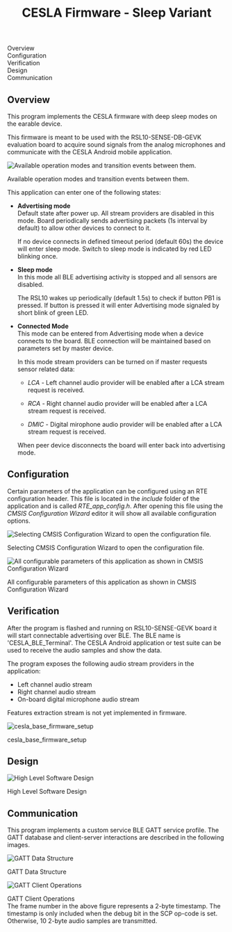 <html xmlns="http://www.w3.org/1999/xhtml" lang xml:lang>
<head>
  <meta charset="utf-8" />
  <meta name="generator" content="pandoc" />
  <meta name="viewport" content="width=device-width, initial-scale=1.0, user-scalable=yes" />
  <meta name="author" content />
  <!--[if lt IE 9]>
    <script src="//cdnjs.cloudflare.com/ajax/libs/html5shiv/3.7.3/html5shiv-printshiv.min.js"></script>
  <![endif]-->
</head>
<body>
<header id="title-block-header">
<h1 class="title">CESLA Firmware - Sleep Variant</h1>
<p class="author"></p>
</header>
<nav id="TOC" role="doc-toc">
<ul>
<li><a href="#overview">Overview</a></li>
<li><a href="#configuration">Configuration</a></li>
<li><a href="#verification">Verification</a></li>
<li><a href="#design">Design</a></li>
<li><a href="#communication">Communication</a></li>
</ul>
</nav>

<section id="overview" class="level1">
<h1>Overview</h1>
<p>This program implements the CESLA firmware with deep sleep modes on the earable device.</p>
<p>This firmware is meant to be used with the RSL10-SENSE-DB-GEVK evaluation board to acquire sound signals from the analog microphones and communicate with the CESLA Android mobile application.</p>


![Available operation modes and transition events between them.](./.readme-res/app_flowchart.png?raw=true "Available operation modes and transition events between them.") 
<figcaption>Available operation modes and transition events between them.</figcaption>

<p>This application can enter one of the following states:</p>
<ul>
<li><p><strong>Advertising mode</strong> <br> Default state after power up. All stream providers are disabled in this mode. Board periodically sends advertising packets (1s interval by default) to allow other devices to connect to it.</p>
<p>If no device connects in defined timeout period (default 60s) the device will enter sleep mode. Switch to sleep mode is indicated by red LED blinking once.</p></li>
<li><p><strong>Sleep mode</strong> <br> In this mode all BLE advertising activity is stopped and all sensors are disabled.</p>
<p>The RSL10 wakes up periodically (default 1.5s) to check if button PB1 is pressed. If button is pressed it will enter Advertising mode signaled by short blink of green LED.</p></li>
<li><p><strong>Connected Mode</strong> <br> This mode can be entered from Advertising mode when a device connects to the board. BLE connection will be maintained based on parameters set by master device.</p>
<p>In this mode stream providers can be turned on if master requests sensor related data:</p>
<ul>
<li><p><em>LCA</em> - Left channel audio provider will be enabled after a LCA stream request is received.</p></li>
<li><p><em>RCA</em> - Right channel audio provider will be enabled after a LCA stream request is received.</p></li>
<li><p><em>DMIC</em> - Digital mirophone audio provider will be enabled after a LCA stream request is received.</p></li>
</ul>
<p>When peer device disconnects the board will enter back into advertising mode.</p></li>
</ul>

</section>

<section id="configuration" class="level1">
<h1>Configuration</h1>
<p>Certain parameters of the application can be configured using an RTE configuration header. This file is located in the <em>include</em> folder of the application and is called <em>RTE_app_config.h</em>. After opening this file using the <em>CMSIS Configuration Wizard</em> editor it will show all available configuration options.</p>

![Selecting CMSIS Configuration Wizard to open the configuration file.](./.readme-res/rte_app_config.jpg?raw=true "Selecting CMSIS Configuration Wizard to open the configuration file.")

<figcaption>Selecting CMSIS Configuration Wizard to open the configuration file.</figcaption>

![All configurable parameters of this application as shown in CMSIS Configuration Wizard](./.readme-res/configurable_parameters_sleep.png?raw=true "All configurable parameters of this application as shown in CMSIS Configuration Wizard")

<figcaption>All configurable parameters of this application as shown in CMSIS Configuration Wizard</figcaption>


</section>

<section id="verification" class="level1">
<h1>Verification</h1>
<p>After the program is flashed and running on RSL10-SENSE-GEVK board it will start connectable advertising over BLE. The BLE name is 'CESLA_BLE_Terminal'. The CESLA Android application or test suite can be used to receive the audio samples and show the data. </p>

<p>The program exposes the following audio stream providers in the application: 
<ul>
<li>Left channel audio stream</li>
<li>Right channel audio stream</li>
<li>On-board digital microphone audio stream</li>
</ul>
</p>

Features extraction stream is not yet implemented in firmware. 

![cesla_base_firmware_setup](./.readme-res/cesla_base_firmware_setup.jpg?raw=true "cesla_base_firmware_setup")
<figcaption>cesla_base_firmware_setup</figcaption>

</section>

</section>

<section id="design" class="level1">
<h1>Design</h1>

![High Level Software Design](./.readme-res/Software-Design.png?raw=true "High Level Software Design")

<figcaption>High Level Software Design</figcaption>
</section>

<section id="communication" class="level1">
<h1>Communication</h1>
This program implements a custom service BLE GATT service profile. The GATT database and client-server interactions are described in the following images. 

![GATT Data Structure](./.readme-res/GATT-Data-Structure.png?raw=true "GATT Data Structure")
<figcaption>GATT Data Structure</figcaption>

![GATT Client Operations](./.readme-res/GATT-Client-Operations.png?raw=true "GATT Client Operations")
<figcaption>GATT Client Operations</figcaption>
The frame number in the above figure represents a 2-byte timestamp. The timestamp is only included when the debug bit in the SCP op-code is set. Otherwise, 10 2-byte audio samples are transmitted. 
</section>


</body>
</html>
